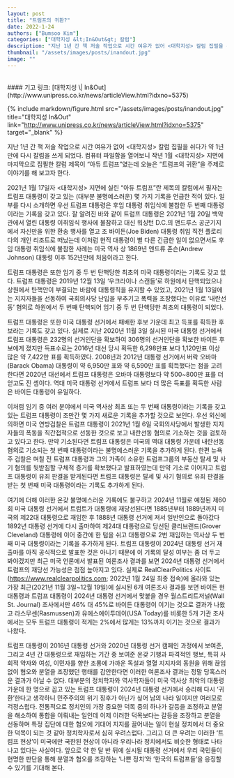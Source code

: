 ```yaml
---
layout: post
title: "트럼프의 귀환?"
date: 2022-1-24
authors: ["Bumsoo Kim"]
categories: ["대학지성 &lt;In&Out&gt; 칼럼"]
description: "지난 1년 간 책 저술 작업으로 시간 여유가 없어 <대학지성> 칼럼 집필을 쉬다가 약 1년 만에 다시 칼럼을 쓰게 되었다. 컴퓨터 파일함을 열어보니 작년 1월 <대학지성> 지면에 마지막으로 집필한 칼럼 제목이 “아듀 트럼프”였는데 오늘은 “트럼프의 귀환”을 주제로 이야기를 해 보고자 한다."
thumbnail: "/assets/images/posts/inandout.jpg"
image: ""
---
```


<br>
#### 기고 링크: [대학지성 \| In&Out](http://www.unipress.co.kr/news/articleView.html?idxno=5375)

{% include markdown/figure.html src="/assets/images/posts/inandout.jpg" title="대학지성 In&Out" link="http://www.unipress.co.kr/news/articleView.html?idxno=5375" target="_blank" %}

지난 1년 간 책 저술 작업으로 시간 여유가 없어 <대학지성> 칼럼 집필을 쉬다가 약 1년 만에 다시 칼럼을 쓰게 되었다. 컴퓨터 파일함을 열어보니 작년 1월 <대학지성> 지면에 마지막으로 집필한 칼럼 제목이 “아듀 트럼프”였는데 오늘은 “트럼프의 귀환”을 주제로 이야기를 해 보고자 한다.

2021년 1월 17일자 <대학지성> 지면에 실린 “아듀 트럼프”란 제목의 칼럼에서 필자는 트럼프 대통령이 갖고 있는 (대부분 불명예스러운) 몇 가지 기록을 언급한 적이 있다. 일부를 다시 소개하면 우선 트럼프 대통령은 후임 대통령 취임식에 불참한 두 번째 대통령이라는 기록을 갖고 있다. 잘 알려진 바와 같이 트럼프 대통령은 2021년 1월 20일 백악관에서 열린 대통령 이취임식 행사에 불참하고 대신 워싱턴 D.C.의 앤드루스 공군기지에서 자신만을 위한 환송 행사를 열고 조 바이든(Joe Biden) 대통령 취임 직전 플로리다의 개인 리조트로 떠났는데 이처럼 현직 대통령이 별 다른 긴급한 일이 없으면서도 후임 대통령 취임식에 불참한 사례는 미국 역사 상 1869년 앤드류 존슨(Andrew Johnson) 대통령 이후 152년만에 처음이라고 한다.

트럼프 대통령은 또한 임기 중 두 번 탄핵당한 최초의 미국 대통령이라는 기록도 갖고 있다. 트럼프 대통령은 2019년 12월 13일 ‘우크라이나 스캔들’로 하원에서 탄핵되었으나 상원에서 탄핵안이 부결되는 바람에 대통령직을 유지할 수 있었고, 2021년 1월 13일에는 지지자들을 선동하여 국회의사당 난입을 부추기고 폭력을 조장했다는 이유로 ‘내란선동’ 혐의로 하원에서 두 번째 탄핵되어 임기 중 두 번 탄핵당한 최초의 대통령이 되었다.

트럼프 대통령은 또한 미국 대통령 선거에서 패배한 후보 가운데 최고 득표를 획득한 후보라는 기록도 갖고 있다. 실제로 지난 2020년 11월 3일 실시된 미국 대통령 선거에서 트럼프 대통령은 232명의 선거인단을 확보하여 306명의 선거인단을 확보한 바이든 후보에게 졌지만 득표수로는 2016년 대선 당시 획득한 6,298만표 보다 1,120만표 이상 많은 약 7,422만 표를 획득하였다. 2008년과 2012년 대통령 선거에서 버락 오바마(Barack Obama) 대통령이 약 6,950만 표와 약 6,590만 표를 획득했다는 점을 고려한다면 2020년 대선에서 트럼프 대통령은 오바마 대통령보다 약 500~800만 표를 더 얻고도 진 셈이다. 역대 미국 대통령 선거에서 트럼프 보다 더 많은 득표를 획득한 사람은 바이든 대통령이 유일하다.

이처럼 임기 중 여러 분야에서 미국 역사상 최초 또는 두 번째 대통령이라는 기록을 갖고 있는 트럼프 대통령이 조만간 몇 가지 새로운 기록을 추가할 것으로 보인다. 우선 외신에 의하면 미국 연방검찰은 트럼프 대통령이 2021년 1월 6일 국회의사당에서 발생한 지지자들의 폭동을 직간접적으로 선동한 것으로 보고 내란선동 혐의로 기소하는 것을 검토하고 있다고 한다. 만약 기소된다면 트럼프 대통령은 미국의 역대 대통령 가운데 내란선동 혐의로 기소되는 첫 번째 대통령이라는 불명예스러운 기록을 추가하게 된다. 한편 뉴욕주 검찰은 며칠 전 트럼프 대통령과 그의 가족이 소유한 트럼프그룹의 부동산 탈세 및 사기 혐의를 뒷받침할 구체적 증거를 확보했다고 발표하였는데 만약 기소로 이어지고 트럼프 대통령이 유죄 판결을 받게된다면 트럼프 대통령은 탈세 및 사기 혐의로 유죄 판결을 받는 첫 번째 미국 대통령이라는 기록도 추가하게 된다.

여기에 더해 이러한 온갖 불명예스러운 기록에도 불구하고 2024년 11월로 예정된 제60회 미국 대통령 선거에서 트럼트가 대통령에 재당선된다면 1885년부터 1889년까지 미국의 제22대 대통령으로 재임한 후 1888년 대통령 선거에 져서 일반인으로 돌아갔다 1892년 대통령 선거에 다시 출마하여 제24대 대통령으로 당선된 클리브랜드(Grover Cleveland) 대통령에 이어 중간에 한 텀을 쉬고 대통령으로 2번 재임하는 역사상 두 번째 미국 대통령이라는 기록을 추가하게 된다. 트럼프 대통령이 2024년 대통령 선거 재출마를 아직 공식적으로 발표한 것은 아니기 때문에 이 기록의 달성 여부는 좀 더 두고 봐야겠지만 최근 미국 언론에서 발표된 여론조사 결과를 보면 2024년 대통령 선거에서 트럼프의 재당선 가능성은 점점 높아지고 있다. 실제로 RealClearPolitics 사이트(https://www.realclearpolitics.com; 2022년 1월 24일 최종 접속)에 올라와 있는 가장 최근(2021년 11월 3일~12월 19일)에 실시된 6개 여론조사 결과를 보면 바이든 현 대통령과 트럼프 대통령이 2024년 대통령 선거에서 맞붙을 경우 월스트리트저널(Wall St. Journal) 조사에서만 46% 대 45%로 바이든 대통령이 이기는 것으로 결과가 나왔고 라스무센(Rasmussen)과 유에스에이투데이(USA Today)를 비롯한 5개 기관 조사에서는 모두 트럼프 대통령이 적게는 2%에서 많게는 13%까지 이기는 것으로 결과가 나왔다.

트럼프 대통령이 2016년 대통령 선거와 2020년 대통령 선거 캠페인 과정에서 보여준, 그리고 4년 간 대통령으로 재임하는 기간 중 보여준 온갖 기행과 파격적인 행보, 특히 사회적 약자와 여성, 이민자를 향한 조롱에 가까운 독설과 열혈 지지자의 동원을 위해 끊임없이 혐오와 분열을 조장했던 행태를 감안한다면 이러한 여론조사 결과는 정말 당혹스러운 결과가 아닐 수 없다. 대부분의 정치학자와 역사학자들이 미국 역사상 최악의 대통령 가운데 한 명으로 꼽고 있는 트럼프 대통령이 2024년 대통령 선거에서 승리해 다시 ‘귀환’한다고 생각하니 민주주의의 위기 징후가 아닌가 싶어 남의 나라 일이지만 여러모로 걱정스럽다. 전통적으로 정치인의 가장 중요한 덕목 중의 하나가 갈등을 조정하고 분열을 해소하여 통합을 이뤄내는 일인데 이제 이러한 덕목보다는 갈등을 조장하고 분열을 선동하며 특정 집단에 대한 혐오에 기대어 지지를 끌어내는 일이 현실 정치에서 더 중요한 덕목이 되는 것 같아 정치학자로서 심히 우려스럽다. 그리고 더 큰 우려는 이러한 ‘트럼프 현상’이 미국에만 국한된 현상이 아니라 우리나라 정치에서도 비슷한 형태로 나타나고 있다는 사실이다. 앞으로 약 한 달 반 뒤에 실시될 대통령 선거에서 우리 국민들이 현명한 판단을 통해 분열과 혐오를 조장하는 ‘나쁜 정치’와 ‘한국의 트럼프들’을 응징할 수 있기를 기대해 본다.

<br>
